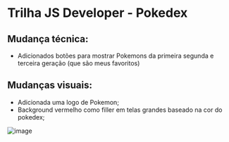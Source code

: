 # Trilha JS Developer - Pokedex

## Mudança técnica:
- Adicionados botões para mostrar Pokemons da primeira segunda e terceira geração (que são meus favoritos)

## Mudanças visuais:
- Adicionada uma logo de Pokemon;
- Background vermelho como filler em telas grandes baseado na cor do pokedex;

![image](https://user-images.githubusercontent.com/14918499/228709841-afb5786d-a22a-4bde-932d-91d70c86464e.png)
